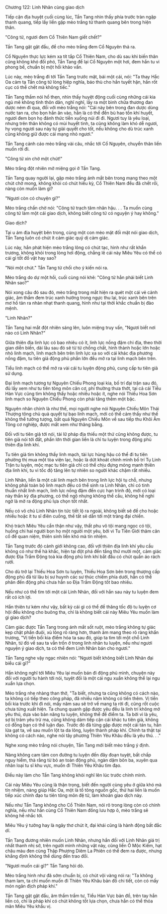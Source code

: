 




Chương 122: Linh Nhãn cùng giao dịch


Tiếp cận địa huyệt cuối cùng lúc, Tần Tang nhìn thấy phía trước tràn ngập thanh quang, tiếp lấy liền gặp mèo trắng từ thanh quang bên trong hiện thân.

"Công tử, ngươi đem Cổ Thiên Nam giết chết?"

Tần Tang gật gật đầu, để cho mèo trắng đem Cổ Nguyên thả ra.

Cổ Nguyên thực lực kém xa tít tắp Cổ Thiên Nam, cho dù sau khi biến thân cũng không khó đối phó, Tần Tang để lại Cổ Nguyên một hơi, đem hắn tu vi phong bế, chuẩn bị một hồi khảo vấn.

Lúc này, mèo trắng đi tới Tần Tang trước mặt, bái một cái, nói: "Ta thay Hắc Oa cảm tạ Tần công tử lòng hiệp nghĩa, báo thù cho hắn tuyết hận, hắn rốt cục có thể chết mà không tiếc."

Tần Tang thầm nói hổ thẹn, nhìn thấy huyệt động cuối cùng những cái kia ngủ mê không tỉnh thôn dân, nghĩ nghĩ, lấy ra một bình chữa thương đan dược ném đi qua, đối với mèo trắng nói: "Cái này bên trong đan dược dùng nước tan ra, cho bọn hắn ăn vào, hẳn là có thể đền bù hao tổn khí huyết, ngươi đem bọn họ đánh thức tiễn xuống núi đi đi. Ngươi tuy là yêu loại, nhưng trên thân không có mùi huyết tinh, ta cũng không làm khó dễ ngươi, hy vọng ngươi sau này tự giải quyết cho tốt, nếu không cho dù trúc xanh cũng không giữ được cái mạng nhỏ ngươi."

Tần Tang cảnh cáo mèo trắng vài câu, nhắc tới Cổ Nguyên, chuyển thân liền muốn rời đi.

"Công tử xin chờ một chút!"

Mèo trắng đột nhiên mở miệng gọi ở Tần Tang.

Tần Tang quay người lại, gặp mèo trắng ánh mắt bên trong mang theo một chút chờ mong, không khỏi có chút hiếu kỳ, Cổ Thiên Nam đều đã chết rồi, nàng còn muốn làm gì?

"Ngươi còn có chuyện gì?"

Mèo trắng chần chờ nói: "Công tử trạch tâm nhân hậu. . . Ta muốn cùng công tử làm một cái giao dịch, không biết công tử có nguyện ý hay không."

Giao dịch?

Tại u ám địa huyệt bên trong, cùng một con mèo mặt đối mặt nói giao dịch, Tần Tang luôn có chút ít cảm giác quỷ dị cảm giác.

Lúc này, hắn phát hiện mèo trắng lông có chút tạc, hình như rất khẩn trương, không khỏi trong lòng hơi động, chẳng lẽ cái này Miêu Yêu có thể có cái gì tốt đồ vật hay sao?

"Nói một chút." Tần Tang từ chối cho ý kiến nói ra.

Mèo trắng do dự một hồi, cuối cùng nói khẽ: "Công tử hẳn phải biết Linh Nhãn sao?"

Nói xong câu đó sau đó, mèo trắng trong mắt hiện ra quét một cái vẻ cảnh giác, âm thầm đem trúc xanh hướng trong ngực thu lại, trúc xanh bên trên mơ hồ tản ra nhàn nhạt thanh quang, hình như tại thời khắc chuẩn bị đào mệnh.

"Linh Nhãn?"

Tần Tang hai mắt đột nhiên sáng lên, luôn miệng truy vấn, "Ngươi biết nơi nào có Linh Nhãn?"

Giữa thiên địa linh lực có bao nhiêu có ít, linh lực nồng đậm chi địa, theo thời gian diễn biến, dài lâu sau đó sẽ từ từ chồng chất, hình thành hoặc lớn hoặc nhỏ linh mạch, linh mạch bên trên linh lực xa so với cái khác địa phương nồng đậm, tu tiên giả động phủ phần lớn đều mở ra tại linh mạch bên trên.

Tiểu linh mạch có thể mở ra vài cái tu luyện động phủ, cung cấp tu tiên giả sử dụng.

Đại linh mạch tương tự Nguyên Chiếu Phong loại kia, bố trí đại trận sau đó, đủ lấy xem như tu tiên tông môn căn cơ, phi thường thưa thớt, tại cả cái Tiểu Hàn Vực cũng tìm không thấy hoặc nhiều hoặc ít, nghe nói Thiếu Hoa Sơn linh mạch so Nguyên Chiếu Phong còn phải tăng thêm một bậc.

Nguyên nhân chính là như thế, mọi người nghe nói Nguyên Chiếu Môn Thái Thượng tông chủ quả quyết tự bạo linh mạch, mới có thể cảm thấy như thế không thể tưởng tượng, bất quá Nguyên Chiếu Môn về sau tiếp thu Khôi Âm Tông cơ nghiệp, được mất xem như thăng bằng.

Đối với tu tiên giả tới nói, tài lữ pháp địa thiếu một thứ cũng không được, tu tiên giả nói tới đất, phần lớn thời gian liền là chỉ tu luyện trong động phủ thiên địa linh khí.

Tu tiên giả tìm không thấy linh mạch, tài lực hùng hậu có thể đi tu tiên phường thị mua một tòa viện lạc, hoặc là dứt khoát chính mình bố trí Tụ Linh Trận tu luyện, mộc mạc tu tiên giả chỉ có thể chịu đựng mỏng manh thiên địa linh khí, tu vi tốc độ tăng lên tự nhiên so người khác chậm rất nhiều.

Linh Nhãn, liền là một cái linh mạch bên trong linh lực hội tụ chỗ, nhưng không phải toàn bộ linh mạch đều có thể sinh ra Linh Nhãn, chỉ có tinh thuần nhất linh mạch, linh lực nồng đậm đến cực hạn trình độ, mới có loại này thần kỳ địa phương, có thể ngộ nhưng không thể cầu, không hề nghi ngờ là mở ra động phủ lựa chọn tốt nhất.

Nếu có vô chủ Linh Nhãn tin tức tiết lộ ra ngoài, không biết sẽ để cho hoặc nhiều hoặc ít tu sĩ điên cuồng, thế tất sẽ dẫn tới một tràng đại chiến.

Khó trách Miêu Yêu cẩn thận như vậy, thất phu vô tội mang ngọc có tội, huống chi hai người bọn họ một người một yêu, bởi vì Tu Tiên Giới thâm căn cố đế quan niệm, thiên sinh liền khó mà tín nhiệm.

Tần Tang trước đó cảnh giới không cao, đối với thiên địa linh khí yêu cầu không có như thế hà khắc, hiện tại đột phá đến tầng thứ mười một, cảm giác được Địa Trầm Động toà kia động phủ linh khí bắt đầu có chút quần áo rách rưới.

Cho dù trở lại Thiếu Hoa Sơn tu luyện, Thiếu Hoa Sơn bên trong thượng cấp động phủ đã từ lâu bị sư huynh các sư thúc chiếm phía dưới, hắn có thể phân đến động phủ chưa hẳn so Địa Trầm Động tốt bao nhiêu.

Nếu như có thể tìm tới một cái Linh Nhãn, đối với hắn sau này tu luyện đem rất có ích lợi.

Hắn thiên tư kém như vậy, bất kỳ cái gì có thể đề thăng tốc độ tu luyện cơ hội đều không cho buông tha, chỉ là không biết cái này Miêu Yêu muốn làm gì giao dịch?

Cảm giác được Tần Tang trong ánh mắt sốt ruột, mèo trắng không tự giác kẹp chặt phần đuôi, xù lông rõ ràng hơn, thanh âm mang theo rõ ràng khẩn trương, "Vị tiền bối kia điểm hóa ta sau đó, giúp ta tìm tới một chỗ Linh Nhãn, từ đó về sau ta vẫn trốn ở trong linh nhãn tu luyện, nếu như ngươi nguyện ý giao dịch, ta có thể đem Linh Nhãn bán cho ngươi."

Tần Tang nghe vậy ngạc nhiên nói: "Ngươi biết không biết Linh Nhãn đại biểu cái gì?"

Hắn không nghĩ tới Miêu Yêu lại muốn bán đi động phủ mình, chuyện này đối với người tu hành tới nói, tuyệt đối là một cái ngu xuẩn không thể lại ngu xuẩn lựa chọn.

Mèo trắng nhẹ nhàng than thở, "Ta biết, nhưng ta cũng không có cách nào, ta không có tiếp theo công pháp, đã nhiều năm không có tiến thêm. Vị tiền bối kia trước khi đi nói, mấy năm sau sẽ trở về mang ta rời đi, cũng rốt cuộc chưa từng xuất hiện. Ta chung quanh gặp được yêu đều là linh trí không mở yêu thú, dựa vào bản năng tu luyện, không thể đề điểm ta. Ta bởi vì là yêu, sợ bị trảm yêu trừ ma, cũng không dám tiếp cận cái khác tu tiên giả, không có đồng bạn có thể luận đạo. Trước đó đã từng gặp được một cái tán tu, hắn lừa gạt ta, về sau muốn lột ta da lông, luyện thành pháp khí. Chính ta thật tại không có cách nào, nghe nói tây phương Thiên Yêu Khâu đều là yêu thú. . ."

Nghe xong mèo trắng nói chuyện, Tần Tang mới biết mèo trắng ý định.

Nàng không cam tâm con đường tu luyện đến đây đoạn tuyệt, bất chấp nguy hiểm, thà rằng từ bỏ an toàn động phủ, ngàn dặm bôn ba, xuyên qua nhân loại tu sĩ khu vực, muốn đi Thiên Yêu Khâu tìm đạo.

Điều này làm cho Tần Tang không khỏi nghĩ lên lúc trước chính mình.

Cái này Miêu Yêu cũng là thận trọng, biết đến người cùng yêu ở giữa khó mà tín nhiệm, nàng giúp Hắc Oa, một là tổ tông nguồn gốc, thứ hai liền là muốn tiếp xúc chính đạo tu tiên tông môn đệ tử, làm khoản giao dịch này.

Nếu như Tần Tang không cho Cổ Thiên Nam, nói rõ trong lòng còn có chính nghĩa, nếu như hắn cùng Cổ Thiên Nam đồng lưu hợp ô, mèo trắng sẽ không hề nhắc tới.

Miêu Yêu ý tưởng hay là ngây thơ chút ít, đại khái cũng là hành động bất đắc dĩ.

Tần Tang đương nhiên muốn Linh Nhãn, nhưng hắn đối với Linh Nhãn giá trị nhất thanh nhị sở, trên người mình những vật này, cũng liền Ô Mộc Kiếm, hạt châu màu đen cùng Thập Phương Diêm La Phiên có thể đem ra được, nhưng khẳng định không thể dùng đến trao đổi.

"Ngươi muốn cái gì?" Tần Tang hỏi dò.

Mèo trắng hình như đã sớm chuẩn bị, có chút vội vàng nói ra: "Ta không tham lam, ta chỉ muốn muốn đi Thiên Yêu Khâu bản đồ chi tiết, còn có mấy món ngăn địch pháp khí."

Tần Tang gật gật đầu, âm thầm trầm tư, Tiểu Hàn Vực bản đồ, trên tay hắn liền có, chỉ là pháp khí có chút không tốt lựa chọn, chưa hẳn có thể thỏa mãn Miêu Yêu khẩu vị.




